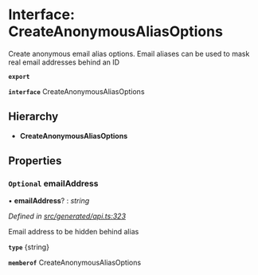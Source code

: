 # Interface: CreateAnonymousAliasOptions

Create anonymous email alias options. Email aliases can be used to mask real email addresses behind an ID

**`export`** 

**`interface`** CreateAnonymousAliasOptions

## Hierarchy

* **CreateAnonymousAliasOptions**

## Properties

### `Optional` emailAddress

• **emailAddress**? : *string*

*Defined in [src/generated/api.ts:323](https://github.com/mailslurp/mailslurp-client/blob/2f39d3c/src/generated/api.ts#L323)*

Email address to be hidden behind alias

**`type`** {string}

**`memberof`** CreateAnonymousAliasOptions
